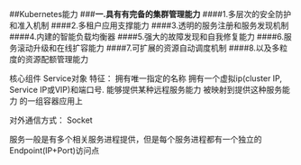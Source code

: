 ##Kubernetes能力
###**一.具有有完备的集群管理能力**
####1.多层次的安全防护和准入机制
####2.多租户应用支撑能力
####3.透明的服务注册和服务发现机制
####4.内建的智能负载均衡器
####5.强大的故障发现和自我修复能力
####6.服务滚动升级和在线扩容能力
####7.可扩展的资源自动调度机制
####8.以及多粒度的资源配额管理能力


核心组件 Service对象
特征：
拥有唯一指定的名称
拥有一个虚拟ip(cluster IP, Service IP或VIP)和端口号.
能够提供某种远程服务能力
被映射到提供这种服务能力 的一组容器应用上

对外通信方式：
Socket

服务一般是有多个相关服务进程提供，但是每个服务进程都有一个独立的Endpoint(IP+Port)访问点